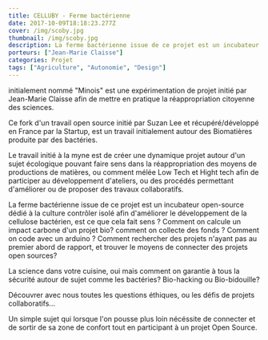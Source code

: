 ```yaml
---
title: CELLUBY - Ferme bactérienne
date: 2017-10-09T18:18:23.277Z
cover: /img/scoby.jpg
thumbnail: /img/scoby.jpg
description: La ferme bactérienne issue de ce projet est un incubateur open-source dédié à la culture contrôler isolé afin d'améliorer le développement de la cellulose bactérienne
porteurs: ["Jean-Marie Claisse"]
categories: Projet
tags: ["Agriculture", "Autonomie", "Design"]
---
```

initialement nommé "Minois" est une expérimentation de projet initié par Jean-Marie Claisse afin de mettre en pratique la réappropriation citoyenne des sciences.

Ce fork d'un travail open source initié par Suzan Lee et récupéré/développé en France par la Startup, est un travail initialement autour des Biomatières produite par des bactéries.

Le travail initié à la myne est de créer une dynamique projet autour d'un sujet écologique pouvant faire sens dans la réappropriation des moyens de productions de matières, ou comment mélée Low Tech et Hight tech afin de participer au développement d'ateliers, ou des procédés permettant d'améliorer ou de proposer des travaux collaboratifs.

La ferme bactérienne issue de ce projet est un incubateur open-source dédié à la culture contrôler isolé afin d'améliorer le développement de la cellulose bactérien, est ce que cela fait sens ? Comment on calcule un impact carbone d'un projet bio? comment on collecte des fonds ? Comment on code avec un arduino ? Comment rechercher des projets n'ayant pas au premier abord de rapport, et trouver le moyens de connecter des projets open sources?

La science dans votre cuisine, oui mais comment on garantie à tous la sécurité autour de sujet comme les bactéries? Bio-hacking ou Bio-bidouille?

Découvrer avec nous toutes les questions éthiques, ou les défis de projets collaboratifs...

Un simple sujet qui lorsque l'on pousse plus loin nécéssite de connecter et de sortir de sa zone de confort tout en participant à un projet Open Source.
